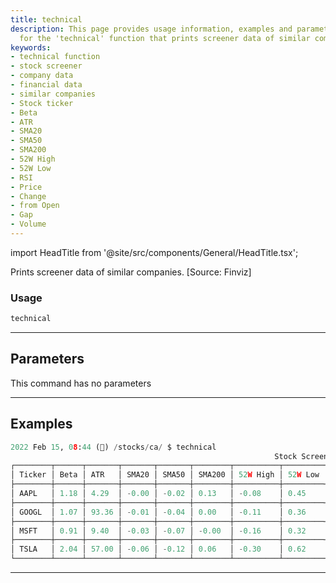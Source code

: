 ```yaml
---
title: technical
description: This page provides usage information, examples and parameters details
  for the 'technical' function that prints screener data of similar companies.
keywords:
- technical function
- stock screener
- company data
- financial data
- similar companies
- Stock ticker
- Beta
- ATR
- SMA20
- SMA50
- SMA200
- 52W High
- 52W Low
- RSI
- Price
- Change
- from Open
- Gap
- Volume
---
```


import HeadTitle from '@site/src/components/General/HeadTitle.tsx';

<HeadTitle title="stocks/ca/technical - Reference | OpenBB Terminal Docs" />

Prints screener data of similar companies. [Source: Finviz]

### Usage

```python
technical
```

---

## Parameters

This command has no parameters



---

## Examples

```python
2022 Feb 15, 08:44 (🦋) /stocks/ca/ $ technical
                                                           Stock Screener
┌────────┬──────┬───────┬───────┬───────┬────────┬──────────┬─────────┬───────┬─────────┬────────┬───────────┬───────┬─────────────┐
│ Ticker │ Beta │ ATR   │ SMA20 │ SMA50 │ SMA200 │ 52W High │ 52W Low │ RSI   │ Price   │ Change │ from Open │ Gap   │ Volume      │
├────────┼──────┼───────┼───────┼───────┼────────┼──────────┼─────────┼───────┼─────────┼────────┼───────────┼───────┼─────────────┤
│ AAPL   │ 1.18 │ 4.29  │ -0.00 │ -0.02 │ 0.13   │ -0.08    │ 0.45    │ 46.89 │ 168.88  │ 0.00   │ 0.01      │ -0.01 │ 86185528.00 │
├────────┼──────┼───────┼───────┼───────┼────────┼──────────┼─────────┼───────┼─────────┼────────┼───────────┼───────┼─────────────┤
│ GOOGL  │ 1.07 │ 93.36 │ -0.01 │ -0.04 │ 0.00   │ -0.11    │ 0.36    │ 45.82 │ 2710.52 │ 0.01   │ 0.02      │ -0.01 │ 1715054.00  │
├────────┼──────┼───────┼───────┼───────┼────────┼──────────┼─────────┼───────┼─────────┼────────┼───────────┼───────┼─────────────┤
│ MSFT   │ 0.91 │ 9.40  │ -0.03 │ -0.07 │ -0.00  │ -0.16    │ 0.32    │ 40.63 │ 295.00  │ -0.00  │ 0.00      │ -0.00 │ 36359488.00 │
├────────┼──────┼───────┼───────┼───────┼────────┼──────────┼─────────┼───────┼─────────┼────────┼───────────┼───────┼─────────────┤
│ TSLA   │ 2.04 │ 57.00 │ -0.06 │ -0.12 │ 0.06   │ -0.30    │ 0.62    │ 41.26 │ 875.76  │ 0.02   │ 0.02      │ 0.00  │ 22585472.00 │
└────────┴──────┴───────┴───────┴───────┴────────┴──────────┴─────────┴───────┴─────────┴────────┴───────────┴───────┴─────────────┘
```
---
